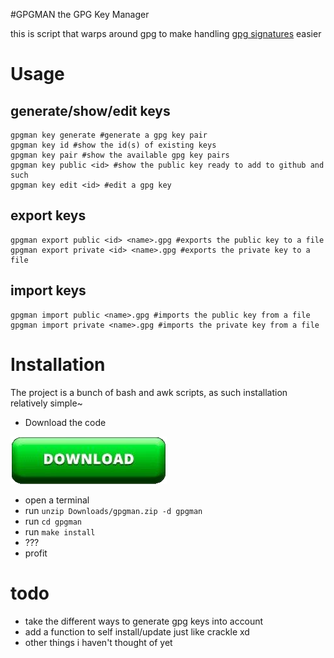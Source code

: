 #GPGMAN the GPG Key Manager

this is script that warps around gpg to make handling [gpg signatures](https://docs.github.com/en/authentication/managing-commit-signature-verification/about-commit-signature-verification) easier

# Usage

## generate/show/edit keys
```
gpgman key generate #generate a gpg key pair
gpgman key id #show the id(s) of existing keys
gpgman key pair #show the available gpg key pairs
gpgman key public <id> #show the public key ready to add to github and such
gpgman key edit <id> #edit a gpg key
```

## export keys
```
gpgman export public <id> <name>.gpg #exports the public key to a file
gpgman export private <id> <name>.gpg #exports the private key to a file
```

## import keys
```
gpgman import public <name>.gpg #imports the public key from a file
gpgman import private <name>.gpg #imports the private key from a file
```

# Installation

The project is a bunch of bash and awk scripts, as such installation relatively simple~
- Download the code

[![download](https://raw.githubusercontent.com/Fuseteam/linus-proof/main/images/download.png)](https://github.com/fuseteam/gpgman/releases/latest/download/gpgman.zip)

- open a terminal
- run `unzip Downloads/gpgman.zip -d gpgman`
- run `cd gpgman`
- run `make install`
- ???
- profit

# todo
- take the different ways to generate gpg keys into account
- add a function to self install/update just like crackle xd
- other things i haven't thought of yet
